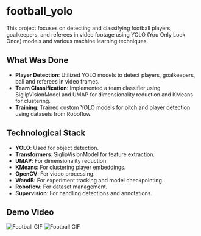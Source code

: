 # football_yolo

This project focuses on detecting and classifying football players, goalkeepers, and referees in video footage using YOLO (You Only Look Once) models and various machine learning techniques.

## What Was Done
- **Player Detection**: Utilized YOLO models to detect players, goalkeepers, ball and referees in video frames.
- **Team Classification**: Implemented a team classifier using SiglipVisionModel and UMAP for dimensionality reduction and KMeans for clustering.
- **Training**: Trained custom YOLO models for pitch and player detection using datasets from Roboflow.

## Technological Stack
- **YOLO**: Used for object detection.
- **Transformers**: SiglipVisionModel for feature extraction.
- **UMAP**: For dimensionality reduction.
- **KMeans**: For clustering player embeddings.
- **OpenCV**: For video processing.
- **WandB**: For experiment tracking and model checkpointing.
- **Roboflow**: For dataset management.
- **Supervision**: For handling detections and annotations.

## Demo Video

![Football GIF](./input_vids/08fd33_4-ezgif.com-video-to-gif-converter.gif)
![Football GIF](./output_vids/08fd33_4_result-ezgif.com-video-to-gif-converter.gif)

